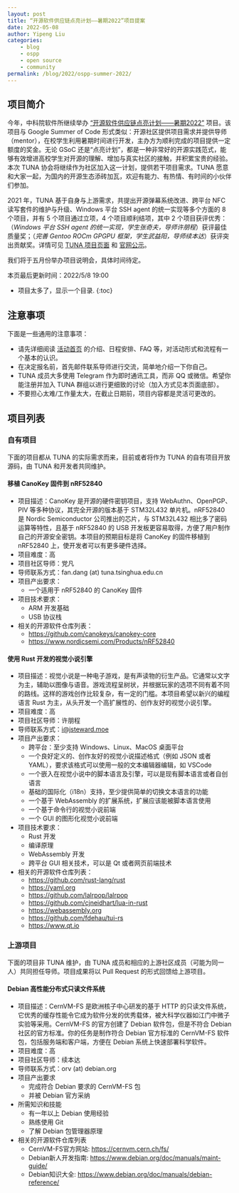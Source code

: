 ```yaml
---
layout: post
title: “开源软件供应链点亮计划——暑期2022”项目提案
date: 2022-05-08
author: Yipeng Liu
categories:
    - blog
    - ospp
    - open source
    - community
permalink: /blog/2022/ospp-summer-2022/
---
```


## 项目简介

今年，中科院软件所继续举办 [“开源软件供应链点亮计划——暑期2022”](https://summer.iscas.ac.cn/) 项目。该项目与 Google Summer of Code 形式类似：开源社区提供项目需求并提供导师（mentor），在校学生利用暑期时间进行开发，主办方为顺利完成的项目提供一定额度的奖金。无论 GSoC 还是“点亮计划”，都是一种非常好的开源实践范式，能够有效增进高校学生对开源的理解、增加与真实社区的接触，并积累宝贵的经验。本次 TUNA 协会将继续作为社区加入这一计划，提供若干项目需求。TUNA 愿意和大家一起，为国内的开源生态添砖加瓦，欢迎有能力、有热情、有时间的小伙伴们参加。

<!--more-->

2021 年，TUNA 基于自身与上游需求，共提出开源弹幕系统改进、跨平台 NFC 读写套件的维护与升级、Windows 平台 SSH agent 的统一实现等多个方面的 8 个项目，并有 5 个项目通过立项，4 个项目顺利结项，其中 2 个项目获评优秀：（_Windows 平台 SSH agent 的统一实现，学生张奇夫，导师许朋程_）获评最佳质量奖；（_完善 Gentoo ROCm GPGPU 框架，学生武益阳，导师续本达_）获评突出贡献奖。详情可见 [TUNA 项目页面](https://tuna.moe/blog/2021/ospp-summer-2021/) 和 [官网公示](https://summer-ospp.ac.cn/2021/#/fintermdata)。

<!-- 你也可在活动官网查看 [TUNA 的项目列表](https://summer.iscas.ac.cn/#/org/orgdetail/tuna)。 -->

我们将于五月份举办项目说明会，具体时间待定。

本页最后更新时间：2022/5/8 19:00

* 项目太多了，显示一个目录.
{:toc}

## 注意事项

下面是一些通用的注意事项：

* 请先详细阅读 [活动首页](https://summer.iscas.ac.cn/) 的介绍、日程安排、FAQ 等，对活动形式和流程有一个基本的认识。
* 在决定报名前，首先邮件联系导师进行交流，简单地介绍一下你自己。
* TUNA 成员大多使用 Telegram 作为即时通讯工具，而非 QQ 或微信。希望你能注册并加入 TUNA 群组以进行更细致的讨论（加入方式见本页面底部）。
* 不要担心太难/工作量太大，在截止日期前，项目内容都是灵活可更改的。

## 项目列表

### 自有项目

下面的项目都从 TUNA 的实际需求而来，目前或者将作为 TUNA 的自有项目开放源码，由 TUNA 和开发者共同维护。

#### 移植 CanoKey 固件到 nRF52840

* 项目描述：CanoKey 是开源的硬件密钥项目，支持 WebAuthn、OpenPGP、PIV 等多种协议，其完全开源的版本基于 STM32L432 单片机。nRF52840 是 Nordic Semiconductor 公司推出的芯片，与 STM32L432 相比多了密码运算等特性，且基于 nRF52840 的 USB 开发板更容易取得，方便了用户制作自己的开源安全密钥。本项目的预期目标是将 CanoKey 的固件移植到 nRF52840 上，使开发者可以有更多硬件选择。
* 项目难度：高
* 项目社区导师：党凡
* 导师联系方式：fan.dang (at) tuna.tsinghua.edu.cn
* 项目产出要求：
    * 一个适用于 nRF52840 的 CanoKey 固件
* 项目技术要求：
    * ARM 开发基础
    * USB 协议栈
* 相关的开源软件仓库列表：
    * <https://github.com/canokeys/canokey-core>
    * <https://www.nordicsemi.com/Products/nRF52840>

#### 使用 Rust 开发的视觉小说引擎

* 项目描述：视觉小说是一种电子游戏，是有声读物的衍生产品。它通常以文字为主，辅助以图像与语音。游戏流程呈树状，并根据玩家的选项不同有着不同的路线。这样的游戏创作比较复杂，有一定的门槛。本项目希望以新兴的编程语言 Rust 为主，从头开发一个高扩展性的、创作友好的视觉小说引擎。
* 项目难度：高
* 项目社区导师：许朋程
* 导师联系方式：i@jsteward.moe
* 项目产出要求：
    * 跨平台：至少支持 Windows、Linux、MacOS 桌面平台
    * 一个良好定义的、创作友好的视觉小说描述格式（例如 JSON 或者 YAML），要求该格式可以使用一般的文本编辑器编辑，如 VSCode
    * 一个嵌入在视觉小说中的脚本语言及引擎，可以是现有脚本语言或者自创语言
    * 基础的国际化（i18n）支持，至少提供简单的切换文本语言的功能
    * 一个基于 WebAssembly 的扩展系统，扩展应该能被脚本语言使用
    * 一个基于命令行的视觉小说前端
    * 一个 GUI 的图形化视觉小说前端
* 项目技术要求：
    * Rust 开发
    * 编译原理
    * WebAssembly 开发
    * 跨平台 GUI 相关技术，可以是 Qt 或者网页前端技术
* 相关的开源软件仓库列表：
    * <https://github.com/rust-lang/rust>
    * <https://yaml.org>
    * <https://github.com/lalrpop/lalrpop>
    * <https://github.com/cjneidhart/lua-in-rust>
    * <https://webassembly.org>
    * <https://github.com/fdehau/tui-rs>
    * <https://www.qt.io>


### 上游项目

下面的项目非 TUNA 维护，由 TUNA 成员和相应的上游社区成员（可能为同一人）共同担任导师。项目成果将以 Pull Request 的形式回馈给上游项目。

#### Debian 高性能分布式只读文件系统

* 项目描述：CernVM-FS 是欧洲核子中心研发的基于 HTTP 的只读文件系统，它优秀的缓存性能令它成为软件分发的优秀载体，被大科学仪器如江门中微子实验等采用。CernVM-FS 的官方创建了 Debian 软件包，但是不符合 Debian 社区的官方标准。你的任务是制作符合 Debian 官方标准的 CernVM-FS 软件包，包括服务端和客户端，方便在 Debian 系统上快速部署科学软件。
* 项目难度：高
* 项目社区导师：续本达
* 导师联系方式：orv (at) debian.org
* 项目产出要求
    * 完成符合 Debian 要求的 CernVM-FS 包
    * 并被 Debian 官方采纳
* 所需知识和技能
    * 有一年以上 Debian 使用经验
    * 熟练使用 Git
    * 了解 Debian 包管理器原理
* 相关的开源软件仓库列表
    * CernVM-FS官方网站: https://cernvm.cern.ch/fs/
    * Debian新人开发指南: https://www.debian.org/doc/manuals/maint-guide/
    * Debian知识大全: https://www.debian.org/doc/manuals/debian-reference/
